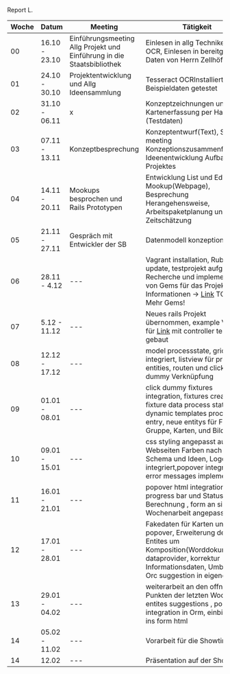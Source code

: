 Report L.

| Woche  | Datum | Meeting | Tätigkeit 
| ------------- | ------------- | ------------- | ------------- |
| 00 | 16.10 - 23.10 | Einführungsmeeting Allg Projekt und Einführung in die Staatsbibliothek | Einlesen in allg Techniken der OCR, Einlesen in bereitgestellte Daten von Herrn Zellhöfer
| 01 | 24.10 - 30.10 | Projektentwicklung und Allg Ideensammlung |  Tesseract OCRInstalliert und an Beispieldaten getestet
| 02 | 31.10 - 06.11 | x | Konzeptzeichnungen und Kartenerfassung per Hand (Testdaten)
| 03 | 07.11 - 13.11 | Konzeptbesprechung | Konzeptentwurf(Text), Skype meeting Konzeptionszusammenführung, Ideenentwicklung Aufbau des Projektes
| 04 | 14.11 - 20.11 | Mookups besprochen und Rails Prototypen | Entwicklung List und Edit Mookup(Webpage), Besprechung Herangehensweise, Arbeitspaketplanung und Zeitschätzung
| 05 | 21.11 - 27.11 | Gespräch mit Entwickler der SB | Datenmodell konzeptioniert
| 06 | 28.11 - 4.12 | --- | Vagrant installation, Ruby update, testprojekt aufgesetzt, Recherche und implementation von Gems für das Projekt, mehr Informationen -> [Link](https://github.com/kaphka/htwmusik/blob/master/notes/gems.md) TODO: Mehr Gems!
| 07 | 5.12 - 11.12 | --- | Neues rails Projekt übernommen, example View für [Link](https://github.com/kaphka/htwmusik/blob/master/bilder/edit.png) mit controller testdaten gebaut
| 08 | 12.12 - 17.12 | --- | model processstate, grid integriert, listview für process entities, routen und click dummy Verknüpfung
| 09 | 01.01 - 08.01 | --- | click dummy fixtures integration, fixtures creation, fixture data process state, dynamic templates process entry, neue entitys für Felder, Gruppe, Karten, und Bilder
| 10 | 09.01 - 15.01 | --- | css styling angepasst auf Webseiten Farben nach Schema und Ideen, Logos integriert,popover integriert, error messages implementiert
| 11 | 16.01 - 21.01 | --- | popover html integration, progress bar und Status Berechnung , form an simons Wochenarbeit angepasst
| 12 | 17.01 - 28.01 | --- | Fakedaten für Karten und popover, Erweiterung der Entites um Komposition(Worddokument), dataprovider, korrektur Informationsdaten, Umbau der Orc suggestion in eigene types
|13| 29.01 - 04.02| --- | weiterarbeit an den offnene Punkten der letzten Woche, entites suggestions , popover integration in Orm, einbinden ins form html
|14| 05.02 - 11.02| --- | Vorarbeit für die Showtime
|14| 12.02| --- | Präsentation auf der Showtime
